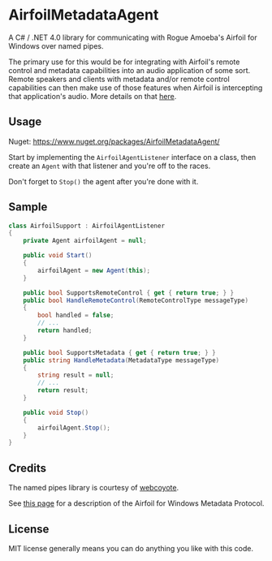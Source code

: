 # AirfoilMetadataAgent

A C# / .NET 4.0 library for communicating with Rogue Amoeba's Airfoil for Windows over named pipes.

The primary use for this would be for integrating with Airfoil's remote control and metadata capabilities into an audio application of some sort. Remote speakers and clients with metadata and/or remote control capabilities can then make use of those features when Airfoil is intercepting that application's audio. More details on that <a href="http://rogueamoeba.com/support/knowledgebase/?showArticle=AirfoilRemoteControl-Windows">here</a>.

## Usage

Nuget: https://www.nuget.org/packages/AirfoilMetadataAgent/

Start by implementing the `AirfoilAgentListener` interface on a class, then create an `Agent` with that listener and you're off to the races.

Don't forget to `Stop()` the agent after you're done with it.

## Sample

```C#
class AirfoilSupport : AirfoilAgentListener
{
	private Agent airfoilAgent = null;

	public void Start()
	{
		airfoilAgent = new Agent(this);
	}

	public bool SupportsRemoteControl { get { return true; } }
	public bool HandleRemoteControl(RemoteControlType messageType)
	{
		bool handled = false;
		// ...
		return handled;
	}

	public bool SupportsMetadata { get { return true; } }
	public string HandleMetadata(MetadataType messageType)
	{
		string result = null;
		// ...
		return result;
	}

	public void Stop()
	{
		airfoilAgent.Stop();
	}
}
```

## Credits

The named pipes library is courtesy of <a href="https://github.com/webcoyote/CSNamedPipes">webcoyote</a>.

See <a href="http://weblog.rogueamoeba.com/2014/05/16/developer-note-integrating-with-airfoil-for-windows/">this page</a> for a description of the Airfoil for Windows Metadata Protocol.

## License

MIT license generally means you can do anything you like with this code.
